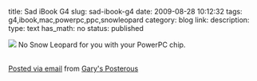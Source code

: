 title: Sad iBook G4
slug: sad-ibook-g4
date: 2009-08-28 10:12:32
tags: g4,ibook,mac,powerpc,ppc,snowleopard
category: blog
link: 
description: 
type: text
has_math: no
status: published

[![](https://posterous.com/getfile/files.posterous.com/vicchi/c71kyFFeBlsftnYsn9XiG5br4kQSOU4vzDwGWcm8Xqr2cESyCheoWrI5fxUk/photo.jpg.scaled.500.jpg)](https://posterous.com/getfile/files.posterous.com/vicchi/gHXuew0Fl4yjLfnxF9s2GmldN8qcnl3z23Io5Ejrpu6AvXIuCmmvo0bwLmaN/photo.jpg "https://posterous.com/getfile/files.posterous.com/vicchi/gHXuew0Fl4yjLfnxF9s2GmldN8qcnl3z23Io5Ejrpu6AvXIuCmmvo0bwLmaN/photo.jpg") No Snow Leopard for you with your PowerPC chip.   
   


  [Posted via email](https://posterous.com "https://posterous.com") from [Gary's Posterous](https://vicchi.posterous.com/sad-ibook-g4 "https://vicchi.posterous.com/sad-ibook-g4") 

 

